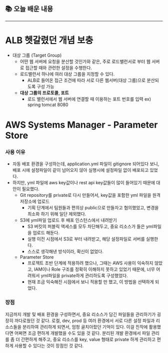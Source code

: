 ## 📚 오늘 배운 내용

---

# ALB 헷갈렸던 개념 보충

- 대상 그룹 (Target Group)
    - 어떤 웹 서버에 요청을 분산할 것인가와 같은, 주로 로드밸런서로 부터 웹 서버로 접근할 때와 관련한 설정을 수행한다.
    - 로드밸런서 하나에 여러 대상 그룹을 지정할 수 있다.
        - ALB로 들어온 접근 조건에 따라 서로 다른 웹서버(대상 그룹)으로 분산되도록 구성 가능
    - **대상 그룹의 프로토콜, 포트**
        - 로드 밸런서에서 웹 서버에 연결할 때 이용하는 포트 번호를 입력 ex) spring tomcat 8080

# AWS Systems Manager - Parameter Store

### 사용 이유

- 자동 배포 환경을 구성하는데, application.yml 파일이 gitignore 되어있다 보니, 배포 시에 설정파일이 같이 넘어오지 않아 실행시에 설정파일 없이 배포되고 있었다.
- 하지만, yml 파일에 aws key값이나 rest api key값들이 많이 들어있기 때문에 대안이 필요했다.
    - Git repository를 private로 다시 만들어서, key값을 포함한 yml 파일을 원격저장소에 업로드
        - 기획 단계에서 팀원들과 편의상 public으로 만들자고 협의했었고, 변경을 최소화 하기 위해 일단 제외했다.
    - S3에 yml파일 업로드 후 배포 인스턴스에서 내려받기
        - S3 버킷의 퍼블릭 액세스를 모두 차단해두고, 중요 리소스가 들은 yml파일을 업로드 해둔다.
        - 실행 이전 시점에서 S3로 부터 내려받고, 해당 설정파일로 서버를 실행한다.
        - 스스로 생각해낸 방식이라, 확신이 없었다.
    - Parameter Store
        - 프로젝트 초반 단계에 적용하려 했으나, 그때는 AWS 사용이 익숙하지 않았고, IAM이나 Role 구조를 정확히 이해하지 못하고 있었기 때문에, 너무 어려워서 yml파일을 private하게 관리하도록 구성했었다.
        - 현재 조금 익숙해진 시점에서 보니 적용할 만 했고, 이 방법을 선택하게 되었다.

### 장점

지금까지 개발 및 배포 환경을 구성하면서, 중요 리소스가 담긴 파일들을 관리하기가 굉장히 까다로웠던 것 같다.
로컬, dev, prod 등 여러 환경에서 서로 다른 설정 파일과 리소스들을 분리하여 관리하게 되면서, 엄청 골치아팠던 기억이 있다. 이걸 진작에 활용했다면 어쩌면 조금 편하게 개발했을 수도 있을 것 같다.
분리된 개발 환경에서 파일 관리를 좀 더 간편하게 해주고, 중요 리소스를 key, value 형태로 private 하게 관리하고 편하게 사용할 수 있다는 것이 장점인 것 같다.